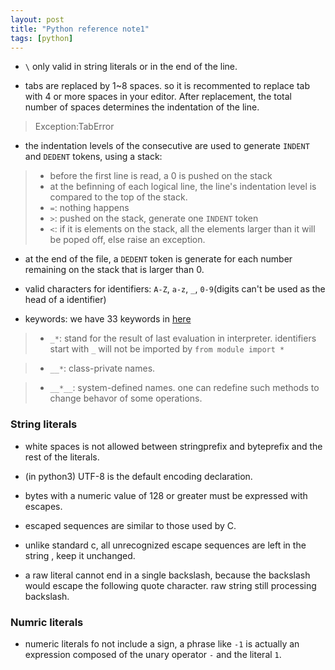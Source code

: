 ```yaml
---
layout: post
title: "Python reference note1"
tags: [python]
---
```


* `\` only valid in string literals or in the end of the line.

* tabs are replaced by 1~8 spaces. so it is recommented to replace tab with 
4 or more spaces in your editor. After replacement, the total number of spaces
determines the indentation of the line.

> Exception:TabError

* the indentation levels of the consecutive are used to generate `INDENT` and 
`DEDENT` tokens, using a stack:

> * before the first line is read, a 0 is pushed on the stack
> * at the befinning of each logical line, the line's indentation level is 
compared to the top of the stack. 
> * `=`: nothing happens
> * `>`: pushed on the stack, generate one `INDENT` token
> * `<`: if it is elements on the stack, all the elements larger than it will be
poped off, else raise an exception.

* at the end of the file, a `DEDENT` token is generate for each number 
remaining on the stack that is larger than 0.

* valid characters for identifiers: `A-Z`, `a-z`, `_`, `0-9`(digits can't
	be used as the head of a identifier)

* keywords: we have 33 keywords in [here](https://docs.python.org/3/reference/lexical_analysis.html#keywords)

> * `_*`: stand for the result of last evaluation in interpreter. identifiers 
start with `_` will not be imported by `from module import *`

> * `__*`: class-private names.

> * `__*__`: system-defined names. one can redefine such methods to change 
behavor of some operations.

### String literals

* white spaces is not allowed between stringprefix and byteprefix and the
rest of the literals.

* (in python3) UTF-8 is the default encoding declaration.

* bytes with a numeric value of 128 or greater must be expressed with escapes.

* escaped sequences are similar to those used by C.

* unlike standard c, all unrecognized escape sequences are left in the string
, keep it unchanged.

* a raw literal cannot end in a single backslash, because the backslash would 
escape the following quote character. raw string still processing backslash.

### Numric literals

* numeric literals fo not include a sign, a phrase like `-1` is actually
an expression composed of the unary operator `-` and the literal `1`.
